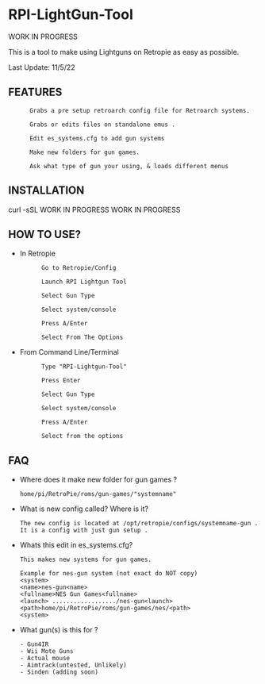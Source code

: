 # RPI-LightGun-Tool
WORK IN PROGRESS

This is a tool to make using Lightguns on Retropie as easy as possible.

Last Update:            11/5/22

## FEATURES 

          Grabs a pre setup retroarch config file for Retroarch systems.

          Grabs or edits files on standalone emus .

          Edit es_systems.cfg to add gun systems

          Make new folders for gun games. 

          Ask what type of gun your using, & loads different menus 

## INSTALLATION

curl -sSL WORK IN PROGRESS WORK IN PROGRESS

## HOW TO USE?

- In Retropie

            Go to Retropie/Config
            
            Launch RPI Lightgun Tool 
            
            Select Gun Type

            Select system/console

            Press A/Enter

            Select From The Options 
            
            
- From Command Line/Terminal

            Type "RPI-Lightgun-Tool" 
                        
            Press Enter
            
            Select Gun Type
            
            Select system/console

            Press A/Enter

            Select from the options
## FAQ

- Where does it make new folder for gun games ?
      
      home/pi/RetroPie/roms/gun-games/"systemname"
      
- What is new config called? Where is it?

      The new config is located at /opt/retropie/configs/systemname-gun . 
      It is a config with just gun setup . 
      
- Whats this edit in es_systems.cfg?

      This makes new systems for gun games.
      
      Example for nes-gun system (not exact do NOT copy)
      <system>
      <name>nes-gun<name> 
      <fullname>NES Gun Games<fullname>
      <launch> ................../nes-gun<launch>
      <path>home/pi/RetroPie/roms/gun-games/nes/<path>
      <system>
       
- What gun(s) is this for ?
      
      - Gun4IR
      - Wii Mote Guns
      - Actual mouse
      - Aimtrack(untested, Unlikely)
      - Sinden (adding soon)


